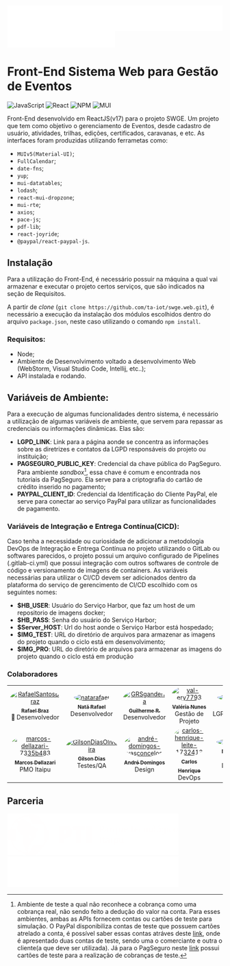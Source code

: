 <div style="width:100%; display: flex; flex-direction: row; justify-content: center;">
  <picture>
    <img align="center" src="/metrics.plugin.licenses.svg" alt="Licenças">
  </picture>
  <a target="_blank" href="https://github.com/ta-iot/swge.api">
    <img align="center" src="/metrics.plugin.repositories.svg" alt="Repositórios Vinculados">
  </a>
</div>
 
# __Front-End Sistema Web para Gestão de Eventos__
![JavaScript](https://img.shields.io/badge/javascript-%23323330.svg?style=for-the-badge&logo=javascript&logoColor=%23F7DF1E)
![React](https://img.shields.io/badge/react-%2320232a.svg?style=for-the-badge&logo=react&logoColor=%2361DAFB)
![NPM](https://img.shields.io/badge/NPM-%23000000.svg?style=for-the-badge&logo=npm&logoColor=white)
![MUI](https://img.shields.io/badge/MUI-%230081CB.svg?style=for-the-badge&logo=mui&logoColor=white)

Front-End desenvolvido em ReactJS(v17) para o projeto SWGE. Um projeto que tem como objetivo o gerenciamento de Eventos, desde cadastro de usuário, atividades, trilhas, edições, certificados, caravanas, e etc. As interfaces foram produzidas utilizando ferrametas como:
- `MUIv5(Material-UI)`;
- `FullCalendar`;
- `date-fns`;
- `yup`;
- `mui-datatables`;
- `lodash`;
- `react-mui-dropzone`;
- `mui-rte`;
- `axios`;
- `pace-js`;
- `pdf-lib`;
- `react-joyride`;
- `@paypal/react-paypal-js`.

## __Instalação__
Para a utilização do Front-End, é necessário possuir na máquina a qual vai armazenar e executar o projeto certos serviços, que são indicados na seção de Requisitos.

A partir de *clone* (`git clone https://github.com/ta-iot/swge.web.git`), é necessário a execução da instalação dos módulos escolhidos dentro do arquivo `package.json`, neste caso utilizando o comando `npm install`. 

### __Requisitos:__

- Node;
- Ambiente de Desenvolvimento voltado a desenvolvimento Web (WebStorm, Visual Studio Code, Intellij, etc..);
- API instalada e rodando.

## __Variáveis de Ambiente:__
Para a execução de algumas funcionalidades dentro sistema, é necessário a utilização de algumas variáveis de ambiente, que servem para repassar as credenciais ou informações dinâmicas. Elas são:
- __LGPD_LINK__: Link para a página aonde se concentra as informações sobre as diretrizes e contatos da LGPD responsáveis do projeto ou instituição;
- __PAGSEGURO_PUBLIC_KEY__: Credencial da chave pública do PagSeguro. Para ambiente *sandbox*[^1], essa chave é comum e encontrada nos tutoriais da PagSeguro. Ela serve para a criptografia do cartão de crédito inserido no pagamento;
- __PAYPAL_CLIENT_ID__: Credencial da Identificação do Cliente PayPal, ele serve para conectar ao serviço PayPal para utilizar as funcionalidades de pagamento.

### __Variáveis de Integração e Entrega Contínua(CICD)__:
Caso tenha a necessidade ou curiosidade de adicionar a metodologia DevOps de Integração e Entrega Contínua no projeto utilizando o GitLab ou softwares parecidos, o projeto possui um arquivo configurado de Pipelines (.gitlab-ci.yml) que possui integração com outros softwares de controle de código e versionamento de imagens de containers. As variáveis necessárias para utilizar o CI/CD devem ser adicionados dentro da plataforma do serviço de gerencimento de CI/CD escolhido com os seguintes nomes: 
- __$HB_USER__: Usuário do Serviço Harbor, que faz um host de um repositorio de imagens docker;
- __$HB_PASS__: Senha do usuário do Serviço Harbor;
- __$Server_HOST__: Url do host aonde o Serviço Harbor está hospedado;
- __$IMG_TEST__: URL do diretório de arquivos para armazenar as imagens do projeto quando o ciclo está em desenvolvimento;
- __$IMG_PRO__: URL do diretório de arquivos para armazenar as imagens do projeto quando o ciclo está em produção

###  Colaboradores  ###
<!-- ALL-CONTRIBUTORS-LIST:START -->
<!-- prettier-ignore-start -->
<!-- markdownlint-disable -->
<table>
  <tbody>
    <tr>
      <td align="center"><a href="https://github.com/RafaelSantosBraz"><img src="https://avatars.githubusercontent.com/u/20260521?v=4?s=100" width="100px;" alt="RafaelSantosBraz" style="border-radius: 50%"/><br /><sub><b>Rafael Braz</b></sub></a><br /><span style="font-size: 14px;">&#127775; Desenvolvedor</span></td>
      <td align="center"><a href="https://github.com/natarafael"><img src="https://avatars.githubusercontent.com/u/52220532?v=4?s=100" width="100px;" alt="natarafael"  style="border-radius: 50%"/><br /><sub><b>Natã Rafael</b></sub></a><br /><span style="font-size: 14px;">Desenvolvedor</span></td>
      <td align="center"><a href="https://github.com/GRSganderla"><img src="https://avatars.githubusercontent.com/u/37743155?v=4?s=100" width="100px;" alt="GRSganderla"  style="border-radius: 50%"/><br /><sub><b>Guilherme R.</b></sub></a><br /><span style="font-size: 14px;">Desenvolvedor</span></td>
      <td align="center"><a href="https://github.com/val-ery7793"><img src="https://avatars.githubusercontent.com/u/30504079?v=4?s=100" width="100px;" alt="val-ery7793"  style="border-radius: 50%"/><br /><sub><b>Valéria Nunes</b></sub></a><br /><span style="font-size: 14px;">Gestão de Projeto</span></td>
      <td align="center"><a href="https://github.com/TheodoroFelipe"><img src="https://avatars.githubusercontent.com/u/109289048?v=4?s=100" width="100px;" alt="TheodoroFelipe"  style="border-radius: 50%"/><br /><sub><b>Felipe Theodoro</b></sub></a><br /><span style="font-size: 14px;">LGPD/Documentação</span></td>
    </tr>
    <tr>
      <td align="center"><a href="https://www.linkedin.com/in/marcos-dellazari-7335b483/"><img src="https://media.licdn.com/dms/image/C4E03AQEGpHdT-Qg_EA/profile-displayphoto-shrink_200_200/0/1516893619771?e=1679529600&v=beta&t=T9Q-5XDHrDX4LC89aS5by0j9sn3Xc3bUIAfyXLLFASc" width="100px;" alt="marcos-dellazari-7335b483"  style="border-radius: 50%"/><br /><sub><b>Marcos Dellazari</b></sub></a><br /><span style="font-size: 14px;">PMO Itaipu</span></td>
      <td align="center"><a href="https://www.linkedin.com/in/gilson-dias-de-oliveira-550900220/"><img src="https://avatars.githubusercontent.com/u/108937049?v=4?s=100" width="100px;" alt="GilsonDiasOliveira"  style="border-radius: 50%"/><br /><sub><b>Gilson Dias</b></sub></a><br /><span style="font-size: 14px;">Testes/QA</span></td>
      <td align="center"><a href="https://www.linkedin.com/in/andr%C3%A9-domingos-vasconcelos/"><img src="https://media.licdn.com/dms/image/C5603AQFPYVvwxHuwgA/profile-displayphoto-shrink_200_200/0/1554317112258?e=1679529600&v=beta&t=bI2RHBs8sr67z1GNzA1LCej2oI_-WBJRmit-JxqNrGs" width="100px;" alt="andré-domingos-vasconcelos"  style="border-radius: 50%"/><br /><sub><b>André Domingos</b></sub></a><br /><span style="font-size: 14px;">Design</span></td>
      <td align="center"><a href="https://www.linkedin.com/in/carlos-henrique-leite-217324135/"><img src="https://media.licdn.com/dms/image/C4E03AQHFO2tjH8MwWw/profile-displayphoto-shrink_200_200/0/1540945406159?e=1679529600&v=beta&t=1tmx703CDUdkO8yRyYqbx9WowoB3p1rhjMGKCKAXa7k" width="100px;" alt="carlos-henrique-leite-217324135"  style="border-radius: 50%"/><br /><sub><b>Carlos Henrique</b></sub></a><br /><span style="font-size: 14px;">DevOps</span></td>
      <td align="center"><a href="https://www.linkedin.com/in/mateusschindler"><img src="https://media.licdn.com/dms/image/C4D03AQHuTy6xiXHpag/profile-displayphoto-shrink_200_200/0/1578070070592?e=1679529600&v=beta&t=j6gje_Nj1PcepHD09B6SRVKQtzYUX1CPmIz6-YazwaY" width="100px;" alt="mateusschindler"  style="border-radius: 50%"/><br /><sub><b>Mateus Schindler</b></sub></a><br /><span style="font-size: 14px;">Apoio Documentação</span></td>
    </tr>
  </tbody>
</table>

<!-- markdownlint-restore -->
<!-- prettier-ignore-end -->

<!-- ALL-CONTRIBUTORS-LIST:END -->

## Parceria ##
<img src="/.github/logos/PTI-Logo.png" alt="PTI" width="400">

<img src="/.github/logos/IB-Logo.png" alt="IB"  width="400">

[^1]: Ambiente de teste a qual não reconhece a cobrança como uma cobrança real, não sendo feito a dedução do valor na conta. Para esses ambientes, ambas as APIs fornecem contas ou cartões de teste para simulação. O PayPal disponibiliza contas de teste que possuem cartões atrelado a conta, é possível saber essas contas atráves deste [link](https://developer.paypal.com/dashboard/accounts), onde é apresentado duas contas de teste, sendo uma o comerciante e outra o cliente(a que deve ser utilizada). Já para o PagSeguro neste [link](https://dev.pagseguro.uol.com.br/reference/testing-cards) possui cartões de teste para a realização de cobranças de teste.
[^2]: Ambiente de uso real, onde todas os valores das cobranças vão ser deduzidas da conta e colocadas na conta de recebimento.

